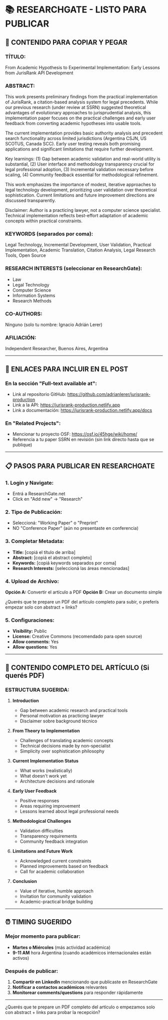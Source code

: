 # 📚 RESEARCHGATE - LISTO PARA PUBLICAR

## 📝 CONTENIDO PARA COPIAR Y PEGAR

### **TÍTULO:**
From Academic Hypothesis to Experimental Implementation: Early Lessons from JurisRank API Development

### **ABSTRACT:**
This work presents preliminary findings from the practical implementation of JurisRank, a citation-based analysis system for legal precedents. While our previous research (under review at SSRN) suggested theoretical advantages of evolutionary approaches to jurisprudential analysis, this implementation paper focuses on the practical challenges and early user feedback from converting academic hypotheses into usable tools.

The current implementation provides basic authority analysis and precedent search functionality across limited jurisdictions (Argentina CSJN, US SCOTUS, Canada SCC). Early user testing reveals both promising applications and significant limitations that require further development.

Key learnings: (1) Gap between academic validation and real-world utility is substantial, (2) User interface and methodology transparency crucial for legal professional adoption, (3) Incremental validation necessary before scaling, (4) Community feedback essential for methodological refinement.

This work emphasizes the importance of modest, iterative approaches to legal technology development, prioritizing user validation over theoretical sophistication. Current limitations and future improvement directions are discussed transparently.

Disclaimer: Author is a practicing lawyer, not a computer science specialist. Technical implementation reflects best-effort adaptation of academic concepts within practical constraints.

### **KEYWORDS (separados por coma):**
Legal Technology, Incremental Development, User Validation, Practical Implementation, Academic Translation, Citation Analysis, Legal Research Tools, Open Source

### **RESEARCH INTERESTS (seleccionar en ResearchGate):**
- Law
- Legal Technology  
- Computer Science
- Information Systems
- Research Methods

### **CO-AUTHORS:**
Ninguno (solo tu nombre: Ignacio Adrián Lerer)

### **AFILIACIÓN:**
Independent Researcher, Buenos Aires, Argentina

---

## 🔗 ENLACES PARA INCLUIR EN EL POST

### **En la sección "Full-text available at":**
- Link al repositorio GitHub: https://github.com/adrianlerer/jurisrank-production
- Link a la API: https://jurisrank-production.netlify.app
- Link a documentación: https://jurisrank-production.netlify.app/docs

### **En "Related Projects":**
- Mencionar tu proyecto OSF: https://osf.io/45hge/wiki/home/
- Referencia a tu paper SSRN en revisión (sin link directo hasta que se publique)

---

## 📋 PASOS PARA PUBLICAR EN RESEARCHGATE

### **1. Login y Navigate:**
- Entrá a ResearchGate.net
- Click en "Add new" → "Research"

### **2. Tipo de Publicación:**
- Seleccioná: "Working Paper" o "Preprint"
- NO "Conference Paper" (aún no presentaste en conferencia)

### **3. Completar Metadata:**
- **Title:** [copiá el título de arriba]
- **Abstract:** [copiá el abstract completo]
- **Keywords:** [copiá keywords separados por coma]
- **Research Interests:** [seleccioná las áreas mencionadas]

### **4. Upload de Archivo:**
**Opción A:** Convertir el artículo a PDF
**Opción B:** Crear un documento simple

¿Querés que te prepare un PDF del artículo completo para subir, o preferís empezar solo con abstract + links?

### **5. Configuraciones:**
- **Visibility:** Public
- **License:** Creative Commons (recomendado para open source)
- **Allow comments:** Yes
- **Allow questions:** Yes

---

## 📄 CONTENIDO COMPLETO DEL ARTÍCULO (Si querés PDF)

### **ESTRUCTURA SUGERIDA:**

1. **Introduction**
   - Gap between academic research and practical tools
   - Personal motivation as practicing lawyer
   - Disclaimer sobre background técnico

2. **From Theory to Implementation**  
   - Challenges of translating academic concepts
   - Technical decisions made by non-specialist
   - Simplicity over sophistication philosophy

3. **Current Implementation Status**
   - What works (realistically)
   - What doesn't work yet
   - Architecture decisions and rationale

4. **Early User Feedback**
   - Positive responses
   - Areas requiring improvement  
   - Lessons learned about legal professional needs

5. **Methodological Challenges**
   - Validation difficulties
   - Transparency requirements
   - Community feedback integration

6. **Limitations and Future Work**
   - Acknowledged current constraints
   - Planned improvements based on feedback
   - Call for academic collaboration

7. **Conclusion**
   - Value of iterative, humble approach
   - Invitation for community validation
   - Academic-practical bridge building

---

## ⏰ TIMING SUGERIDO

### **Mejor momento para publicar:**
- **Martes o Miércoles** (más actividad académica)
- **9-11 AM** hora Argentina (cuando académicos internacionales están activos)

### **Después de publicar:**
1. **Compartir en LinkedIn** mencionando que publicaste en ResearchGate
2. **Notificar a contactos académicos** relevantes  
3. **Monitorear comments/questions** para responder rápidamente

---

¿Querés que te prepare un PDF completo del artículo o empezamos solo con abstract + links para probar la recepción?